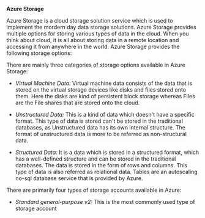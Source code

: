 **Azure Storage**

Azure Storage is a cloud storage solution service which is used to implement the mordern day data storage solutions. Azure Storage provides multiple options for storing various types of data in the cloud. When you think about cloud, it is all about storing data in a remote location and accessing it from anywhere in the world. Azure Storage provides the following storage options:

There are mainly three categories of storage options available in Azure Storage:

- *Virtual Machine Data:* Virtual machine data consists of the data that is stored on the virtual storage devices like disks and files stored onto them. Here the disks are kind of persistent block storage whereas Files are the File shares that are stored onto the cloud.

- *Unstructured Data:* This is a kind of data which doesn't have a specific format. This type of data is stored can't be stored in the traditional databases, as Unstructured data has its own internal structure. The format of unstructured data is more to be referred as non-structural data.

- *Structured Data:* It is a data which is stored in a structured format, which has a well-defined structure and can be stored in the traditional databases. The data is stored in the form of rows and columns. This type of data is also referred as relational data. Tables are an autoscaling no-sql database service that is provided by Azure.

There are primarily four types of storage accounts available in Azure:

- *Standard general-purpose v2:* This is the most commonly used type of storage account 